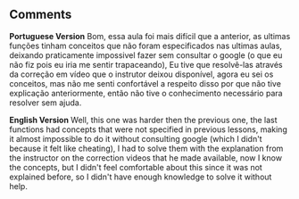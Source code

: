 ## Comments

**Portuguese Version**
Bom, essa aula foi mais difícil que a anterior, as ultimas funções tinham conceitos que não foram especificados nas ultimas aulas, deixando praticamente impossivel fazer sem consultar o google (o que eu não fiz pois eu iria me sentir trapaceando), Eu tive que resolvê-las através da correção em vídeo que o instrutor deixou disponível, agora eu sei os conceitos, mas não me senti confortável a respeito disso por que não tive explicação anteriormente, então não tive o conhecimento necessário para resolver sem ajuda.


**English Version**
Well, this one was harder then the previous one, the last functions had concepts that were not specified in previous lessons, making it almost impossible to do it without consulting google (which I didn't because it felt like cheating), I had to solve them with the explanation from the instructor on the correction videos that he made available, now I know the concepts, but I didn't feel comfortable about this since it was not explained before, so I didn't have enough knowledge to solve it without help.